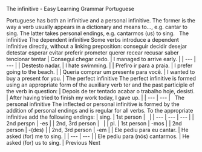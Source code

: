 The infinitive - Easy Learning Grammar Portuguese
 
Portuguese has both an infinitive and a personal infinitive. The former is the way a verb usually appears in a dictionary and means to…, e.g. cantar to sing. The latter takes personal endings, e.g. cantarmos (us) to sing.
 
The infinitive
The dependent infinitive
Some verbs introduce a dependent infinitive directly, without a linking preposition:
conseguir decidir desejar detestar esperar evitar preferir prometer querer recear recusar saber tencionar tentar
| Consegui chegar cedo. | I managed to arrive early. |
| --- | --- |
| Destesto nadar. | I hate swimming. |
| Prefiro ir para a praia. | I prefer going to the beach. |
| Queria comprar um presente para você. | I wanted to buy a present for you. |
The perfect infinitive
The perfect infinitive is formed using an appropriate form of the auxiliary verb ter and the past participle of the verb in question:
| Depois de ter tentado acabar o trabalho hoje, desisti. | After having tried to finish my work today, I gave up. |
| --- | --- |
 
The personal infinitive
The inflected or personal infinitive is formed by the addition of personal endings and is regular for all verbs.
To the appropriate infinitive add the following endings:
| sing. | 1st person |   |
| --- | --- | --- |
| 2nd perspn | -es |
| 2nd, 3rd person |   |
| pl. | 1st person | -mos |
| 2nd person | -(des) |
| 2nd, 3rd person | -em |
| Ele pediu para eu cantar. | He asked (for) me to sing. |
| --- | --- |
| Ele pediu para (nós) cantarmos. | He asked (for) us to sing. |
Previous
Next
